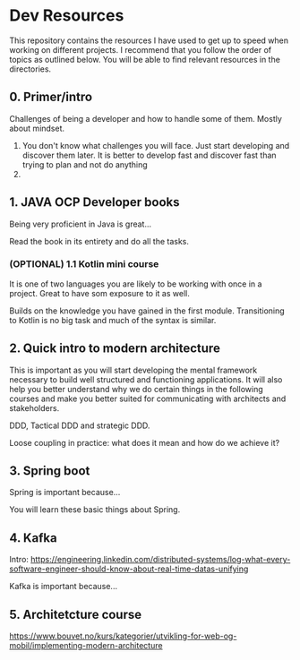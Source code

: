 # Dev Resources

This repository contains the resources I have used to get up to speed when working on different projects. I recommend that you follow the order of topics as outlined below. You will be able to find relevant resources in the directories. 

## 0. Primer/intro

Challenges of being a developer and how to handle some of them. Mostly about mindset.

1. You don't know what challenges you will face. Just start developing and discover them later. It is better to develop fast and discover fast than trying to plan and not do anything
2. 

## 1. JAVA OCP Developer books

Being very proficient in Java is great...

Read the book in its entirety and do all the tasks. 

### (OPTIONAL) 1.1 Kotlin mini course

It is one of two languages you are likely to be working with once in a project. Great to have som exposure to it as well.

Builds on the knowledge you have gained in the first module. Transitioning to Kotlin is no big task and much of the syntax is similar.

## 2. Quick intro to modern architecture

This is important as you will start developing the mental framework necessary to build well structured and functioning applications. It will also help you better understand why we do certain things in the following courses and make you better suited for communicating with architects and stakeholders.

DDD, Tactical DDD and strategic DDD.

Loose coupling in practice: what does it mean and how do we achieve it?

## 3. Spring boot

Spring is important because...

You will learn these basic things about Spring.

## 4. Kafka

Intro: https://engineering.linkedin.com/distributed-systems/log-what-every-software-engineer-should-know-about-real-time-datas-unifying

Kafka is important because...

## 5. Architetcture course

https://www.bouvet.no/kurs/kategorier/utvikling-for-web-og-mobil/implementing-modern-architecture
